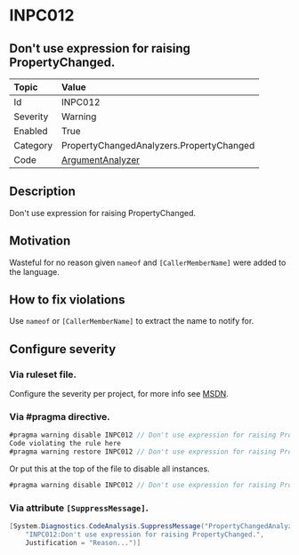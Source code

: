 # INPC012
## Don't use expression for raising PropertyChanged.

| Topic    | Value
| :--      | :--
| Id       | INPC012
| Severity | Warning
| Enabled  | True
| Category | PropertyChangedAnalyzers.PropertyChanged
| Code     | [ArgumentAnalyzer]([ArgumentAnalyzer](https://github.com/DotNetAnalyzers/PropertyChangedAnalyzers/blob/master/PropertyChangedAnalyzers/NodeAnalyzers/ArgumentAnalyzer.cs))

## Description

Don't use expression for raising PropertyChanged.

## Motivation

Wasteful for no reason given `nameof` and `[CallerMemberName]` were added to the language.

## How to fix violations

Use `nameof` or `[CallerMemberName]` to extract the name to notify for.

<!-- start generated config severity -->
## Configure severity

### Via ruleset file.

Configure the severity per project, for more info see [MSDN](https://msdn.microsoft.com/en-us/library/dd264949.aspx).

### Via #pragma directive.
```C#
#pragma warning disable INPC012 // Don't use expression for raising PropertyChanged.
Code violating the rule here
#pragma warning restore INPC012 // Don't use expression for raising PropertyChanged.
```

Or put this at the top of the file to disable all instances.
```C#
#pragma warning disable INPC012 // Don't use expression for raising PropertyChanged.
```

### Via attribute `[SuppressMessage]`.

```C#
[System.Diagnostics.CodeAnalysis.SuppressMessage("PropertyChangedAnalyzers.PropertyChanged", 
    "INPC012:Don't use expression for raising PropertyChanged.", 
    Justification = "Reason...")]
```
<!-- end generated config severity -->